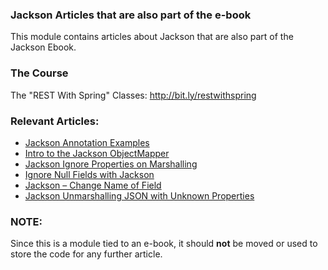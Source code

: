 ### Jackson Articles that are also part of the e-book

This module contains articles about Jackson that are also part of the Jackson Ebook.

### The Course

The "REST With Spring" Classes: http://bit.ly/restwithspring

### Relevant Articles:
- [Jackson Annotation Examples](https://www.baeldung.com/jackson-annotations)
- [Intro to the Jackson ObjectMapper](https://www.baeldung.com/jackson-object-mapper-tutorial)
- [Jackson Ignore Properties on Marshalling](https://www.baeldung.com/jackson-ignore-properties-on-serialization)
- [Ignore Null Fields with Jackson](https://www.baeldung.com/jackson-ignore-null-fields)
- [Jackson – Change Name of Field](https://www.baeldung.com/jackson-name-of-property)
- [Jackson Unmarshalling JSON with Unknown Properties](https://www.baeldung.com/jackson-deserialize-json-unknown-properties)

### NOTE: 

Since this is a module tied to an e-book, it should **not** be moved or used to store the code for any further article.
